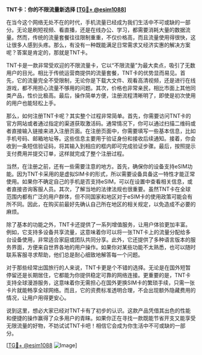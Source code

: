 **TNT卡：你的不限流量新选择 [[TG💪+ @esim1088](https://t.me/s/esim1088)]**

在当今这个网络无处不在的时代，手机流量已经成为我们生活中不可或缺的一部分。无论是刷短视频、看直播，还是在线办公、学习，都需要消耗大量的数据流量。然而，传统的流量套餐往往限制重重，不仅价格高，而且流量使用得很快，这让很多人感到头疼。那么，有没有一种既能满足日常需求又经济实惠的解决方案呢？答案是肯定的，那就是TNT卡。

TNT卡是一款非常受欢迎的不限流量卡，它以“不限流量”为最大卖点，吸引了无数用户的目光。相比于传统运营商提供的流量套餐，TNT卡的优势显而易见。首先，它的流量完全不受限制，无论你是下载大文件、观看高清视频，还是进行在线游戏，都不用担心流量不够用的问题。其次，价格也非常亲民，相比市面上其他同类产品，性价比极高。最后，操作简单方便，注册流程清晰明了，即使是初次使用的用户也能轻松上手。

那么，如何注册TNT卡呢？其实整个过程非常简单。首先，你需要访问TNT卡的官方网站或者通过指定的渠道获取激活码。通常情况下，你可以通过扫描二维码或者直接输入链接来进入注册页面。在注册页面中，你需要填写一些基本信息，比如手机号码、邮箱地址等。这些信息主要用于验证身份和接收后续通知。接着，你会收到一条短信验证码，将其输入到相应的框内即可完成验证步骤。最后，按照提示支付费用并提交订单，这样就完成了整个注册过程。

当然，在注册之前，还有一些需要注意的地方。首先，确保你的设备支持eSIM功能。因为TNT卡采用的是虚拟SIM卡的形式，所以需要设备具备这一特性才能正常使用。如果你不确定自己的手机是否支持eSIM，可以在设置中查看相关信息，或者直接咨询客服人员。其次，了解当地的法律法规也很重要。虽然TNT卡在全球范围内都有广泛的用户群体，但不同国家和地区对于eSIM卡的使用政策可能会有所不同。因此，在购买前最好先确认自己所在地区的相关规定，以免造成不必要的麻烦。

除了基本的功能之外，TNT卡还提供了一系列增值服务，让用户体验更加丰富。例如，它支持多设备共享流量，这意味着你可以将一张TNT卡上的流量分配给多台设备使用，非常适合家庭或团队共同分享。此外，它还提供了多种语言版本的服务界面，方便来自世界各地的用户操作。如果你对某些功能不太熟悉，也可以随时联系客服寻求帮助，他们总是耐心细致地解答每一个问题。

对于那些经常出国旅行的人来说，TNT卡更是个不错的选择。无论是在国外短暂停留还是长期居住，它都能为你提供稳定可靠的网络连接。更重要的是，TNT卡支持全球漫游服务，这意味着你无需担心在国外更换SIM卡的繁琐手续，只需一张卡片就能畅享全球网络。而且，它的资费标准透明合理，不会出现额外隐藏费用的情况，让用户用得更安心。

说到这里，想必大家已经对TNT卡有了初步的认识。这款产品凭借其出色的性能和便捷的操作赢得了众多用户的青睐。如果你正在寻找一款既能节省开支又能享受无限流量的好物，不妨试试TNT卡吧！相信它会成为你生活中不可或缺的一部分。

[[TG💪+ @esim1088](https://t.me/s/esim1088) ![Image](https://i.postimg.cc/4NQfJmqS/Snipaste-2025-05-13-00-14-12.png)]
